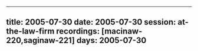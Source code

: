 
---
title: 2005-07-30
date:  2005-07-30
session: at-the-law-firm
recordings: [macinaw-220,saginaw-221]
days: 2005-07-30
---
